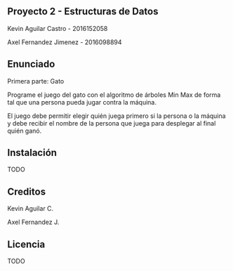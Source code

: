 ## Proyecto 2 - Estructuras de Datos

Kevin Aguilar Castro - 2016152058

Axel Fernandez Jimenez - 2016098894

## Enunciado

Primera parte: Gato

Programe el juego del gato con el algoritmo de árboles Min Max de forma tal que una persona
pueda jugar contra la máquina.

El juego debe permitir elegir quién juega primero si la persona o la máquina y debe recibir el
nombre de la persona que juega para desplegar al final quién ganó.

## Instalación

TODO

## Creditos

Kevin Aguilar C.

Axel Fernandez J.

## Licencia

TODO
